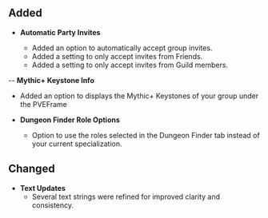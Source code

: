## Added

- **Automatic Party Invites**

  - Added an option to automatically accept group invites.
  - Added a setting to only accept invites from Friends.
  - Added a setting to only accept invites from Guild members.

-- **Mythic+ Keystone Info**

- Added an option to displays the Mythic+ Keystones of your group under the PVEFrame

- **Dungeon Finder Role Options**
  - Option to use the roles selected in the Dungeon Finder tab instead of your current specialization.

## Changed

- **Text Updates**
  - Several text strings were refined for improved clarity and consistency.
